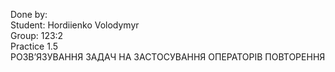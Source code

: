 Done by:  
Student: Hordiienko Volodymyr  
Group: 123:2  
Practice 1.5  
РОЗВ’ЯЗУВАННЯ ЗАДАЧ НА ЗАСТОСУВАННЯ ОПЕРАТОРІВ ПОВТОРЕННЯ
